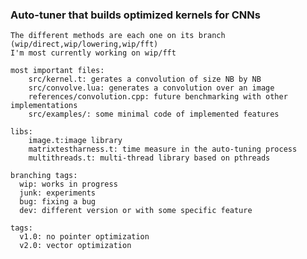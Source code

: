 ### Auto-tuner that builds optimized kernels for CNNs ###
    
    The different methods are each one on its branch (wip/direct,wip/lowering,wip/fft)
    I'm most currently working on wip/fft

    most important files: 
        src/kernel.t: gerates a convolution of size NB by NB
        src/convolve.lua: generates a convolution over an image
        references/convolution.cpp: future benchmarking with other implementations
        src/examples/: some minimal code of implemented features

    libs:  
        image.t:image library
        matrixtestharness.t: time measure in the auto-tuning process
        multithreads.t: multi-thread library based on pthreads

    branching tags:
      wip: works in progress
      junk: experiments
      bug: fixing a bug
      dev: different version or with some specific feature
    
    tags:
      v1.0: no pointer optimization
      v2.0: vector optimization